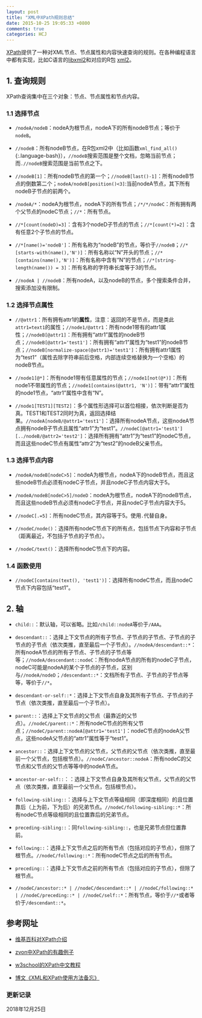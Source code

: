 ```yaml
---
layout: post
title: "XML中XPath规则总结"
date: 2015-10-25 19:05:33 +0800
comments: true
categories: HCJ
---
```


[XPath](http://www.w3.org/TR/xpath-30/)提供了一种对XML节点、节点属性和内容快速查询的规则。在各种编程语言中都有实现，比如C语言的[libxml2](http://www.xmlsoft.org/)和对应的R包 [xml2](https://cran.r-project.org/web/packages/xml2/index.html)。

## 1. 查询规则 ##

XPath查询集中在三个对象：节点、节点属性和节点内容。

### 1.1 选择节点 ###

* `/nodeA/nodeB`：nodeA为根节点，nodeA下的所有nodeB节点；等价于`nodeB`。

* `//nodeB`：所有nodeB节点，在R包xml2中（比如函数`xml_find_all()`{:.language-bash}），`//nodeB`搜索范围是整个文档，忽略当前节点；而`.//nodeB`搜索范围是当前节点之下。

<!--more-->

* `//nodeB[1]`：所有nodeB节点的第一个；`//nodeB[last()-1]`：所有nodeB节点的倒数第二个；`nodeA/nodeB[position()<3]`:当前nodeA节点，其下所有nodeB子节点的前两个。

* `/nodeA/*`：nodeA为根节点，nodeA下的所有节点；`/*/*/nodeC`：所有拥有两个父节点的nodeC节点；`//*`：所有节点。

* `//*[count(nodeD)=3]`：含有3个nodeD子节点的节点；`//*[count(*)=2]`：含有任意2个子节点的节点。

* `//*[name()='nodeB']`：所有名称为“nodeB”的节点，等价于`//nodeB`；`//*[starts-with(name(),'N')]`：所有名称以“N”开头的节点；`//*[contains(name(),'N')]`：所有名称中含有“N”的节点；`//*[string-length(name()) = 3]`：所有名称的字符串长度等于3的节点。


* `//nodeA | //nodeB`：所有nodeA，以及nodeB的节点，多个搜索条件合并，搜索添加没有限制。


### 1.2 选择节点属性 ###

* `//@attr1`：所有拥有attr1的**属性**，注意：返回的不是节点，而是类此`attr1=text1`的属性；`//node1/@attr1`：所有node1带有的attr1属性；`//nodeB[@attr1]`：所有拥有“attr1”属性的nodeB节点；`//nodeB[@attr1='test1']`：所有拥有“attr1”属性为“test1”的nodeB节点；`//nodeB[normalize-space(@attr1)='test1']`：所有拥有attr1属性为“test1”（属性去除字符串前后空格，内部连续空格替换为一个空格）的nodeB节点。

* `//node1[@*]`：所有node1带有任意属性的节点；`//node1[not(@*)]`：所有node1不带属性的节点；`//node1[contains(@attr1, 'N')]`：带有“attr1”属性的node1节点，“attr1”属性中含有“N”。

* `//node1[TEST1][TEST2]`：多个属性形选择可以首位相接，依次判断是否为真。TEST1和TEST2同时为真，返回选择结果。`//nodeA[nodeB/@attr1='test1']`：选择所有nodeA节点，这些nodeA节点拥有nodeB子节点且属性“attr1”为“test1”。`//nodeC[@attr1='test1'][../nodeB/@attr2='test2']`：选择所有拥有“attr1”为“test1”的nodeC节点，而且这些nodeC节点有属性“attr2”为“test2”的nodeB父亲节点。


### 1.3 选择节点内容 ###

* `/nodeA/nodeB[nodeC>5]`：nodeA为根节点，nodeA下的nodeB节点，而且这些nodeB节点必须有nodeC子节点，并且nodeC子节点内容大于5。

* `/nodeA/nodeB[nodeC>5]/nodeD`：nodeA为根节点，nodeA下的nodeB节点，而且这些nodeB节点必须有nodeC子节点，并且nodeC子节点内容大于5。

* `//nodeC[.=5]`：所有nodeC节点，其内容等于5。使用`.`代替自身。

* `//nodeC/node()`：选择所有nodeC节点下的所有点，包括节点下内容和子节点（距离最近，不包括子节点的子节点）。

* `//nodeC/text()`：选择所有nodeC节点下的内容。


### 1.4 函数使用 ###

* `//nodeC[contains(text(), 'test1')]`：选择所有nodeC节点，而且nodeC节点下内容包括“test1”。


## 2. 轴 ##

* `child::`：默认轴，可以省略。比如`/child::nodeA`等价于`/AAA`。

* `descendant::`：选择上下文节点的所有子节点、子节点的子节点、子节点的子节点的子节点（依次类推，直至最后一个子节点）。`//nodeA/descendant::*`：所有nodeA节点的所有子节点、子节点的子节点等等；`//nodeA/descendant::nodeC`：所有nodeA节点的所有的nodeC子节点，nodeC可能是nodeA的某个子节点的子节点，区别与`//nodeA/nodeD`；`/descendant::*`：文档所有子节点、子节点的子节点等等，等价于`//*`。

* `descendant-or-self::*`：选择上下文节点自身及其所有子节点、子节点的子节点（依次类推，直至最后一个子节点）。

* `parent::`：选择上下文节点的父节点（最靠近的父节点）。`//nodeC/parent::*`：所有nodeC节点的所有父节点；`//nodeC/parent::nodeA[@attr1='test1']`：nodeC节点的nodeA父节点，这些nodeA父节点的“attr1”属性等于“test1”。

* `ancestor::`：选择上下文节点的父节点，父节点的父节点（依次类推，直至最前一个父节点，包括根节点）。`//nodeC/ancestor::nodeA`：所有nodeC的父节点和父节点的父节点等等中的nodeA节点。

* `ancestor-or-self::`：：选择上下文节点自身及其所有父节点，父节点的父节点（依次类推，直至最前一个父节点，包括根节点）。

* `following-sibling::`：选择与上下文节点等级相同（即深度相同）的且位置靠后（上为前，下为后）的兄弟节点。`//nodeC/following-sibling::*`：所有nodeC节点等级相同的且位置靠后的兄弟节点。

* `preceding-sibling::`：同`following-sibling::`，也是兄弟节点但位置靠前。

* `following::`：选择上下文节点之后的所有节点（包括对应的子节点），但除了根节点。`//nodeC/following::*`：所有nodeC节点之后的所有节点。

* `preceding::`：选择上下文节点之前的所有节点（包括对应的子节点），但除了根节点。

* `//nodeC/ancestor::* | //nodeC/descendant::* | //nodeC/following::* | //nodeC/preceding::* | //nodeC/self::*`：所有节点，等价于`//*`或者等价于`/descendant::*`。





## 参考网址 ##

* [维基百科对XPath介绍](https://zh.wikipedia.org/wiki/XPath)

* [zvon中XPath的有趣例子](http://www.zvon.org/xxl/XPathTutorial/General_chi/examples.html)

* [w3school的XPath中文教程](http://www.w3school.com.cn/xpath/index.asp)

* [博文《XML和XPath使用方法备忘》](http://xccds1977.blogspot.sg/2013/02/xmlxpath.html)


### 更新记录 ###

2018年12月25日
